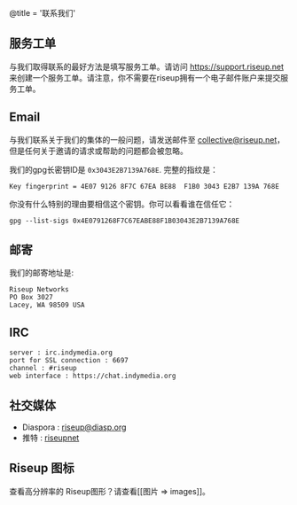 @title = '联系我们'

## 服务工单

与我们取得联系的最好方法是填写服务工单。请访问 https://support.riseup.net 来创建一个服务工单。请注意，你不需要在riseup拥有一个电子邮件账户来提交服务工单。

## Email

与我们联系关于我们的集体的一般问题，请发送邮件至 collective@riseup.net，但是任何关于邀请的请求或帮助的问题都会被忽略。

我们的gpg长密钥ID是 `0x3043E2B7139A768E`. 完整的指纹是：

	Key fingerprint = 4E07 9126 8F7C 67EA BE88  F1B0 3043 E2B7 139A 768E

你没有什么特别的理由要相信这个密钥。你可以看看谁在信任它：

	gpg --list-sigs 0x4E0791268F7C67EABE88F1B03043E2B7139A768E

## 邮寄

我们的邮寄地址是:

	Riseup Networks
	PO Box 3027
	Lacey, WA 98509 USA

## IRC

	server : irc.indymedia.org
	port for SSL connection : 6697
	channel : #riseup
	web interface : https://chat.indymedia.org

## 社交媒体

* Diaspora : [riseup@diasp.org](https://diasp.org/people/e6901810cb670133bdbb782bcb452bd5)
* 推特 : [riseupnet](https://twitter.com/riseupnet)

## Riseup 图标

查看高分辨率的 Riseup图形？请查看[[图片 => images]]。
